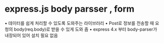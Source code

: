 # express.js body parsser , form

• 데이터를 쉽게 처리할 수 있도록 도와주는 라이브러리
• Post로 정보를 전송할 때 요청의 body(req.body)로 받을 수 있게 도와 줌
• express 4.x 부터 body-parser가 내장되어 있어 설치 필요 없음